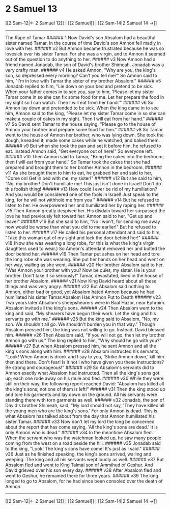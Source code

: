 # 2 Samuel 13

[[2 Sam-12|← 2 Samuel 12]] | [[2 Samuel]] | [[2 Sam-14|2 Samuel 14 →]]
***

The Rape of Tamar ###### 1 Now David's son Absalom had a beautiful sister named Tamar. In the course of time David's son Amnon fell madly in love with her. ###### v2 But Amnon became frustrated because he was so lovesick over his sister Tamar. For she was a virgin, and to Amnon it seemed out of the question to do anything to her. ###### v3 Now Amnon had a friend named Jonadab, the son of David's brother Shimeah. Jonadab was a very crafty man. ###### v4 He asked Amnon, "Why are you, the king's son, so depressed every morning? Can't you tell me?" So Amnon said to him, "I'm in love with Tamar the sister of my brother Absalom." ###### v5 Jonadab replied to him, "Lie down on your bed and pretend to be sick. When your father comes in to see you, say to him, 'Please let my sister Tamar come in so she can fix some food for me. Let her prepare the food in my sight so I can watch. Then I will eat from her hand.'" ###### v6 So Amnon lay down and pretended to be sick. When the king came in to see him, Amnon said to the king, "Please let my sister Tamar come in so she can make a couple of cakes in my sight. Then I will eat from her hand." ###### v7 So David sent Tamar to the house saying, "Please go to the house of Amnon your brother and prepare some food for him." ###### v8 So Tamar went to the house of Amnon her brother, who was lying down. She took the dough, kneaded it, made some cakes while he watched, and baked them. ###### v9 But when she took the pan and set it before him, he refused to eat. Instead Amnon said, "Get everyone out of here!" So everyone left. ###### v10 Then Amnon said to Tamar, "Bring the cakes into the bedroom; then I will eat from your hand." So Tamar took the cakes that she had prepared and brought them to her brother Amnon in the bedroom. ###### v11 As she brought them to him to eat, he grabbed her and said to her, "Come on! Get in bed with me, my sister!" ###### v12 But she said to him, "No, my brother! Don't humiliate me! This just isn't done in Israel! Don't do this foolish thing! ###### v13 How could I ever be rid of my humiliation? And you would be considered one of the fools in Israel! Just speak to the king, for he will not withhold me from you." ###### v14 But he refused to listen to her. He overpowered her and humiliated her by raping her. ###### v15 Then Amnon greatly despised her. His disdain toward her surpassed the love he had previously felt toward her. Amnon said to her, "Get up and leave!" ###### v16 But she said to him, "No I won't, for sending me away now would be worse than what you did to me earlier!" But he refused to listen to her. ###### v17 He called his personal attendant and said to him, "Take this woman out of my sight and lock the door behind her!" ###### v18 (Now she was wearing a long robe, for this is what the king's virgin daughters used to wear.) So Amnon's attendant removed her and bolted the door behind her. ###### v19 Then Tamar put ashes on her head and tore the long robe she was wearing. She put her hands on her head and went on her way, wailing as she went. ###### v20 Her brother Absalom said to her, "Was Amnon your brother with you? Now be quiet, my sister. He is your brother. Don't take it so seriously!" Tamar, devastated, lived in the house of her brother Absalom. ###### v21 Now King David heard about all these things and was very angry. ###### v22 But Absalom said nothing to Amnon, either bad or good, yet Absalom hated Amnon because he had humiliated his sister Tamar.Absalom Has Amnon Put to Death ###### v23 Two years later Absalom's sheepshearers were in Baal Hazor, near Ephraim. Absalom invited all the king's sons. ###### v24 Then Absalom went to the king and said, "My shearers have begun their work. Let the king and his servants go with me." ###### v25 But the king said to Absalom, "No, my son. We shouldn't all go. We shouldn't burden you in that way." Though Absalom pressed him, the king was not willing to go. Instead, David blessed him. ###### v26 Then Absalom said, "If you will not go, then let my brother Amnon go with us." The king replied to him, "Why should he go with you?" ###### v27 But when Absalom pressed him, he sent Amnon and all the king's sons along with him. ###### v28 Absalom instructed his servants, "Look! When Amnon is drunk and I say to you, 'Strike Amnon down,' kill him then and there. Don't fear! Is it not I who have given you these instructions? Be strong and courageous!" ###### v29 So Absalom's servants did to Amnon exactly what Absalom had instructed. Then all the king's sons got up; each one rode away on his mule and fled. ###### v30 While they were still on their way, the following report reached David: "Absalom has killed all the king's sons; not one of them is left!" ###### v31 Then the king stood up and tore his garments and lay down on the ground. All his servants were standing there with torn garments as well. ###### v32 Jonadab, the son of David's brother Shimeah, said, "My lord should not say, 'They have killed all the young men who are the king's sons.' For only Amnon is dead. This is what Absalom has talked about from the day that Amnon humiliated his sister Tamar. ###### v33 Now don't let my lord the king be concerned about the report that has come saying, 'All the king's sons are dead.' It is only Amnon who is dead." ###### v34 In the meantime Absalom fled. When the servant who was the watchman looked up, he saw many people coming from the west on a road beside the hill. ###### v35 Jonadab said to the king, "Look! The king's sons have come! It's just as I said." ###### v36 Just as he finished speaking, the king's sons arrived, wailing and weeping. The king and all his servants wept loudly as well. ###### v37 But Absalom fled and went to King Talmai son of Ammihud of Geshur. And David grieved over his son every day. ###### v38 After Absalom fled and went to Geshur, he remained there for three years. ###### v39 The king longed to go to Absalom, for he had since been consoled over the death of Amnon.

***
[[2 Sam-12|← 2 Samuel 12]] | [[2 Samuel]] | [[2 Sam-14|2 Samuel 14 →]]
